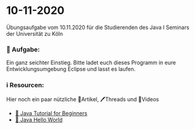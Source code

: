 # 10-11-2020

Übungsaufgabe vom 10.11.2020 für die Studierenden des Java I Seminars der Universität zu Köln


### 📝 Aufgabe:

Ein ganz seichter Einstieg. Bitte ladet euch dieses Programm in eure Entwicklungsumgebung Eclipse und lasst es laufen.

### ℹ️ Resourcen:
Hier noch ein paar nützliche 📃Artikel, 🖊️Threads und 🎥Videos

- [🎥 Java Tutorial for Beginners ](https://uni-koeln.sciebo.de/s/CnL5Cg1opl8QceE)
- [📃 Java Hello World](https://www.programiz.com/java-programming/hello-world)
